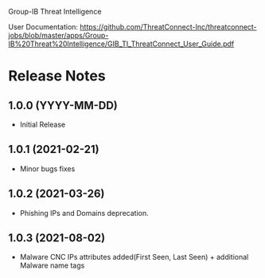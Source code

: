 Group-IB Threat Intelligence 

User Documentation:
https://github.com/ThreatConnect-Inc/threatconnect-jobs/blob/master/apps/Group-IB%20Threat%20Intelligence/GIB_TI_ThreatConnect_User_Guide.pdf 


# Release Notes

## 1.0.0 (YYYY-MM-DD)
* Initial Release

## 1.0.1 (2021-02-21)
* Minor bugs fixes

## 1.0.2 (2021-03-26)
* Phishing IPs and Domains deprecation.

## 1.0.3 (2021-08-02)
* Malware CNC IPs attributes added(First Seen, Last Seen) + additional Malware name tags
